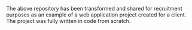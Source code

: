 The above repository has been transformed and shared for recruitment purposes as an example of a web application project created for a client. The project was fully written in code from scratch.
